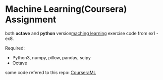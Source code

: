 # Machine Learning(Coursera) Assignment
both **octave** and **python** version[maching learning](https://www.coursera.org/learn/machine-learning/) exercise code from ex1 - ex8.

Required:
 - Python3, numpy, pillow, pandas, scipy
 - Octave

some code refered to this repo: [CourseraML](https://github.com/kaleko/CourseraML)